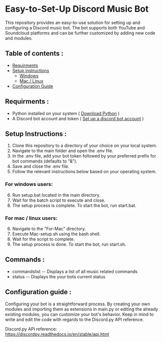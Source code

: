 # Easy-to-Set-Up Discord Music Bot

This repository provides an easy-to-use solution for setting up and configuring a Discord music bot.
The bot supports both YouTube and Soundcloud platforms and can be further customized by adding new code and modules.

## **Table of contents** :

- [Requirments](#Requirments)
- [Setup instructions](#SetupInstructions)
  - [Windows](#Windows)
  - [Mac / Linux](#Mac/Linux)
- [Configuration Guide](#ConfigurationGuide)

<a name="Requirments"></a>

## **Requirments** :

- Python installed on your system ( [Download Python](https://www.python.org/downloads/) )
- A Discord bot account and token ( [Set up a discord bot account](https://discordpy.readthedocs.io/en/stable/discord.html) )

<a name="SetupInstructions"></a>

## **Setup Instructions** :

1. Clone this repository to a directory of your choice on your local system.
2. Navigate to the main folder and open the .env file.
3. In the .env file, add your bot token followed by your preferred prefix for bot commands (defaults to "&").
4. Save and close the .env file.
5. Follow the relevant instructions below based on your operating system.

<a name="Windows"></a>

### For windows users:

6. Run setup.bat located in the main directory.
7. Wait for the batch script to execute and close.
8. The setup process is complete. To start the bot, run start.bat.

<a name="Mac/Linux"></a>

### For mac / linux users:

6. Navigate to the "For-Mac" directory.
7. Execute Mac-setup.sh using the bash shell.
8. Wait for the script to complete.
9. The setup process is done. To start the bot, run start.sh.

<a name="Commands"></a>

## **Commands** :

- commandslist -- Displays a list of all music related commands
- status -- Displays the your bots current status

<a name="ConfigurationGuide"></a>

## **Configuration guide** :

Configuring your bot is a straightforward process. By creating your own modules and importing them as extensions in main.py or
editing the already existing modules, you can customize your bot's behavior.
Keep in mind to write and edit the code with regards to the Discord.py API reference.

Discord.py API reference: https://discordpy.readthedocs.io/en/stable/api.html
